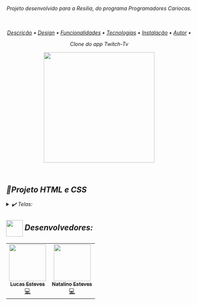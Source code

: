 <div align="center">
<i><h6>Projeto desenvolvido para a Resilia, do programa Programadores Cariocas.<br></br>
</div>
<a name="back-to-top">

<p align="center">
 <a href="#description">Descrição</a> •
 <a href="#design">Design</a> • 
 <a href="#features">Funcionalidades</a> • 
 <a href="#tecnologias">Tecnologias</a> •
 <a href="#install">Instalação</a> •
 <a href="#author">Autor</a> •
</p>
<p align="center" id="description">
  Clone do app Twitch-Tv 

</p>
<p align="center" id="design">
  <img width="300" src="https://github.com/LucasEsteves2/Twitch-Clone--ReactNative/blob/main/src/github/clone2.gif" />
</p>
  <br>



  
## 💬Projeto HTML e CSS

<details>
  <summary>✔️ Telas:</summary>
      <p align="justify">
      1: Tela Inicio<br>
      2:  Tela hobbies <br>
      3:  Tela contato <br>
  </details>
  


## <img height="45px" align="center" src="https://github.com/luqui2/Sistema-para-Viagens-/blob/main/src/imagens/set.gif">   Desenvolvedores:

  <table>
  <tr>
    <td align="center"><a href="https://github.com/LucasEsteves2"><img src="https://avatars.githubusercontent.com/u/83038670?v=4" width="100px;" alt=""/><br /><sub><b>Lucas Esteves</b></sub></a><br /><a href="" title="Code">💻</a></td>
    <td align="center"><a href="https://github.com/menta2010"><img src="https://avatars.githubusercontent.com/u/86114585?v=4" width="100px;" alt=""/><br /><sub><b>Natalino Esteves</b></sub></a><br /><a href="" title="Code">💻</a></td>
  </tr>
</table>
